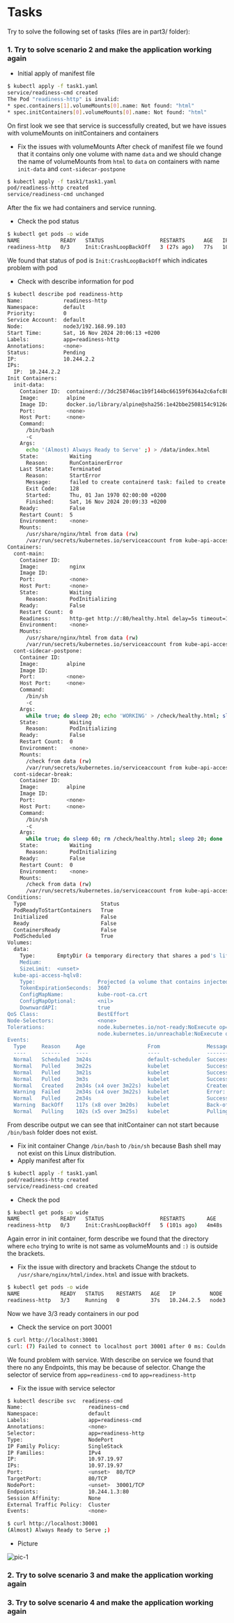 # Tasks
Try to solve the following set of tasks (files are in part3/ folder):

### 1. Try to solve scenario 2 and make the application working again
- Initial apply of manifest file
```sh
$ kubectl apply -f task1.yaml
service/readiness-cmd created
The Pod "readiness-http" is invalid:
* spec.containers[1].volumeMounts[0].name: Not found: "html"
* spec.initContainers[0].volumeMounts[0].name: Not found: "html"
```
On first look we see that service is successfully created, but we have issues with volumeMounts on initContainers and containers
- Fix the issues with volumeMounts
After check of manifest file we found that it contains only one volume with name `data` and we should change the name of volumeMounts from `html` to `data` on containers with name `init-data` and `cont-sidecar-postpone`
```sh
$ kubectl apply -f task1/task1.yaml
pod/readiness-http created
service/readiness-cmd unchanged
```
After the fix we had containers and service running.
- Check the pod status
```sh
$ kubectl get pods -o wide
NAME             READY   STATUS                  RESTARTS      AGE   IP           NODE    NOMINATED NODE   READINESS GATES
readiness-http   0/3     Init:CrashLoopBackOff   3 (27s ago)   77s   10.244.2.2   node3   <none>           <none>
```
We found that status of pod is `Init:CrashLoopBackOff` which indicates problem with pod
- Check with describe information for pod
```sh
$ kubectl describe pod readiness-http
Name:             readiness-http
Namespace:        default
Priority:         0
Service Account:  default
Node:             node3/192.168.99.103
Start Time:       Sat, 16 Nov 2024 20:06:13 +0200
Labels:           app=readiness-http
Annotations:      <none>
Status:           Pending
IP:               10.244.2.2
IPs:
  IP:  10.244.2.2
Init Containers:
  init-data:
    Container ID:  containerd://3dc258746ac1b9f144bc66159f6364a2c6afc880220bb18376ba4266425eab74
    Image:         alpine
    Image ID:      docker.io/library/alpine@sha256:1e42bbe2508154c9126d48c2b8a75420c3544343bf86fd041fb7527e017a4b4a
    Port:          <none>
    Host Port:     <none>
    Command:
      /bin/bash
      -c
    Args:
      echo '(Almost) Always Ready to Serve' ;) > /data/index.html
    State:          Waiting
      Reason:       RunContainerError
    Last State:     Terminated
      Reason:       StartError
      Message:      failed to create containerd task: failed to create shim task: OCI runtime create failed: runc create failed: unable to start container process: exec: "/bin/bash": stat /bin/bash: no such file or directory: unknown
      Exit Code:    128
      Started:      Thu, 01 Jan 1970 02:00:00 +0200
      Finished:     Sat, 16 Nov 2024 20:09:33 +0200
    Ready:          False
    Restart Count:  5
    Environment:    <none>
    Mounts:
      /usr/share/nginx/html from data (rw)
      /var/run/secrets/kubernetes.io/serviceaccount from kube-api-access-hqlv8 (ro)
Containers:
  cont-main:
    Container ID:
    Image:          nginx
    Image ID:
    Port:           <none>
    Host Port:      <none>
    State:          Waiting
      Reason:       PodInitializing
    Ready:          False
    Restart Count:  0
    Readiness:      http-get http://:80/healthy.html delay=5s timeout=1s period=5s #success=1 #failure=3
    Environment:    <none>
    Mounts:
      /usr/share/nginx/html from data (rw)
      /var/run/secrets/kubernetes.io/serviceaccount from kube-api-access-hqlv8 (ro)
  cont-sidecar-postpone:
    Container ID:
    Image:         alpine
    Image ID:
    Port:          <none>
    Host Port:     <none>
    Command:
      /bin/sh
      -c
    Args:
      while true; do sleep 20; echo 'WORKING' > /check/healthy.html; sleep 60; done
    State:          Waiting
      Reason:       PodInitializing
    Ready:          False
    Restart Count:  0
    Environment:    <none>
    Mounts:
      /check from data (rw)
      /var/run/secrets/kubernetes.io/serviceaccount from kube-api-access-hqlv8 (ro)
  cont-sidecar-break:
    Container ID:
    Image:         alpine
    Image ID:
    Port:          <none>
    Host Port:     <none>
    Command:
      /bin/sh
      -c
    Args:
      while true; do sleep 60; rm /check/healthy.html; sleep 20; done
    State:          Waiting
      Reason:       PodInitializing
    Ready:          False
    Restart Count:  0
    Environment:    <none>
    Mounts:
      /check from data (rw)
      /var/run/secrets/kubernetes.io/serviceaccount from kube-api-access-hqlv8 (ro)
Conditions:
  Type                        Status
  PodReadyToStartContainers   True
  Initialized                 False
  Ready                       False
  ContainersReady             False
  PodScheduled                True
Volumes:
  data:
    Type:       EmptyDir (a temporary directory that shares a pod's lifetime)
    Medium:
    SizeLimit:  <unset>
  kube-api-access-hqlv8:
    Type:                    Projected (a volume that contains injected data from multiple sources)
    TokenExpirationSeconds:  3607
    ConfigMapName:           kube-root-ca.crt
    ConfigMapOptional:       <nil>
    DownwardAPI:             true
QoS Class:                   BestEffort
Node-Selectors:              <none>
Tolerations:                 node.kubernetes.io/not-ready:NoExecute op=Exists for 300s
                             node.kubernetes.io/unreachable:NoExecute op=Exists for 300s
Events:
  Type     Reason     Age                    From               Message
  ----     ------     ----                   ----               -------
  Normal   Scheduled  3m24s                  default-scheduler  Successfully assigned default/readiness-http to node3
  Normal   Pulled     3m22s                  kubelet            Successfully pulled image "alpine" in 3.016s (3.016s including waiting). Image size: 3634744 bytes.
  Normal   Pulled     3m21s                  kubelet            Successfully pulled image "alpine" in 945ms (945ms including waiting). Image size: 3634744 bytes.
  Normal   Pulled     3m3s                   kubelet            Successfully pulled image "alpine" in 936ms (936ms including waiting). Image size: 3634744 bytes.
  Normal   Created    2m34s (x4 over 3m22s)  kubelet            Created container init-data
  Warning  Failed     2m34s (x4 over 3m22s)  kubelet            Error: failed to create containerd task: failed to create shim task: OCI runtime create failed: runc create failed: unable to start container process: exec: "/bin/bash": stat /bin/bash: no such file or directory: unknown
  Normal   Pulled     2m34s                  kubelet            Successfully pulled image "alpine" in 930ms (930ms including waiting). Image size: 3634744 bytes.
  Warning  BackOff    117s (x8 over 3m20s)   kubelet            Back-off restarting failed container init-data in pod readiness-http_default(20dd665b-9746-4f95-a978-affe55bfdd0c)
  Normal   Pulling    102s (x5 over 3m25s)   kubelet            Pulling image "alpine"
```
From describe output we can see that initContainer can not start because `/bin/bash` folder does not exist.
- Fix init container
Change `/bin/bash` to `/bin/sh` because Bash shell may not exist on this Linux distribution.
- Apply manifest after fix
```sh
$ kubectl apply -f task1.yaml
pod/readiness-http created
service/readiness-cmd created
```
- Check the pod
```sh
$ kubectl get pods -o wide
NAME             READY   STATUS                  RESTARTS       AGE     IP           NODE    NOMINATED NODE   READINESS GATES
readiness-http   0/3     Init:CrashLoopBackOff   5 (101s ago)   4m48s   10.244.1.2   node2   <none>           <none>
```
Again error in init container, form describe we found that the directory where `echo` trying to write is not same as volumeMounts and `:)` is outside the brackets.
- Fix the issue with directory and brackets
Change the stdout to `/usr/share/nginx/html/index.html` and issue with brackets.
```sh
$ kubectl get pods -o wide
NAME             READY   STATUS    RESTARTS   AGE   IP           NODE    NOMINATED NODE   READINESS GATES
readiness-http   3/3     Running   0          37s   10.244.2.5   node3   <none>           <none>
```
Now we have 3/3 ready containers in our pod
- Check the service on port 30001
```sh
$ curl http://localhost:30001
curl: (7) Failed to connect to localhost port 30001 after 0 ms: Couldn't connect to server
```
We found problem with service. With describe on service we found that there no any Endpoints, this may be because of selector.
Change the selector of service from `app=readiness-cmd` to `app=readiness-http`
- Fix the issue with service selector
```sh
$ kubectl describe svc  readiness-cmd
Name:                     readiness-cmd
Namespace:                default
Labels:                   app=readiness-cmd
Annotations:              <none>
Selector:                 app=readiness-http
Type:                     NodePort
IP Family Policy:         SingleStack
IP Families:              IPv4
IP:                       10.97.19.97
IPs:                      10.97.19.97
Port:                     <unset>  80/TCP
TargetPort:               80/TCP
NodePort:                 <unset>  30001/TCP
Endpoints:                10.244.1.3:80
Session Affinity:         None
External Traffic Policy:  Cluster
Events:                   <none>

$ curl http://localhost:30001
(Almost) Always Ready to Serve ;)
```
- Picture

![pic-1](./pictures/pic-1.png)

### 2. Try to solve scenario 3 and make the application working again
### 3. Try to solve scenario 4 and make the application working again
